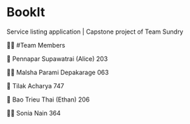 # BookIt
Service listing application | Capstone project of Team Sundry

🙋‍♀️ #Team Members

🌈 Pennapar Supawatrai (Alice) 203

👩‍💻 Malsha Parami Depakarage 063

🍿 Tilak Acharya 747

🧙 Bao Trieu Thai (Ethan) 206

👩‍💻 Sonia Nain 364
